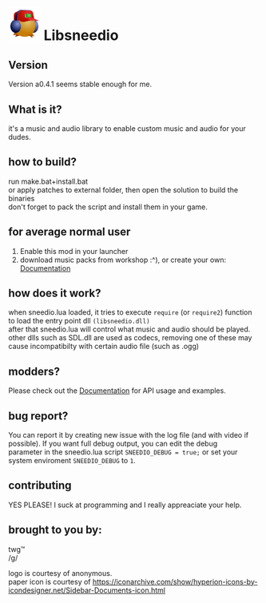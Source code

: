 # <img src="extras/logosmall.png" width="64" /> Libsneedio

## Version
Version a0.4.1 seems stable enough for me.

## What is it? 
it's a music and audio library to enable custom music and audio for your dudes.  

## how to build?
run make.bat+install.bat  
or apply patches to external folder, then open the solution to build the binaries  
don't forget to pack the script and install them in your game.  

## for average normal user  
1. Enable this mod in your launcher
2. download music packs from workshop :^), or create your own: [Documentation](doc/sneedio.md)

## how does it work?  
when sneedio.lua loaded, it tries to execute `require` (or `require2`) function to load the entry point dll `(libsneedio.dll)`  
after that sneedio.lua will control what music and audio should be played.  
other dlls such as SDL.dll are used as codecs, removing one of these may cause incompatibilty with certain audio file (such as .ogg)  

## modders? 
Please check out the [Documentation](doc/sneedio.md) for API usage and examples.

## bug report?   
You can report it by creating new issue with the log file (and with video if possible). If you want full debug output, you can edit the debug  
parameter in the sneedio.lua script `SNEEDIO_DEBUG = true;` or set your system enviroment `SNEEDIO_DEBUG` to `1`.  

## contributing  
YES PLEASE! I suck at programming and I really appreaciate your help.  

## brought to you by: 
twg™  
/g/  

logo is courtesy of anonymous.  
paper icon is courtesy of https://iconarchive.com/show/hyperion-icons-by-icondesigner.net/Sidebar-Documents-icon.html